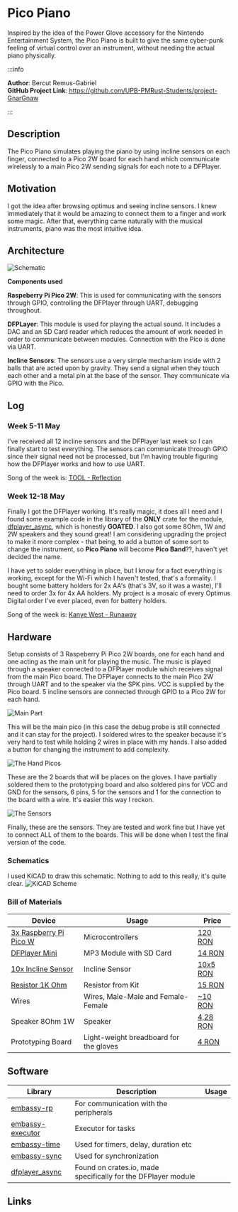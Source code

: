 # Pico Piano

Inspired by the idea of the Power Glove accessory for the Nintendo Entertainment System, the Pico Piano is built to give the same cyber-punk feeling of virtual control over an instrument, without needing the actual piano physically.

:::info

**Author**: Bercut Remus-Gabriel \
**GitHub Project Link**: https://github.com/UPB-PMRust-Students/project-GnarGnaw

:::

## Description

The Pico Piano simulates playing the piano by using incline sensors on each finger, connected to a Pico 2W board for each hand which communicate wirelessly to a main Pico 2W sending signals for each note to a DFPlayer.

## Motivation

I got the idea after browsing optimus and seeing incline sensors. I knew immediately that it would be amazing to connect them to a finger and work some magic. After that, everything came naturally with the musical instruments, piano was the most intuitive idea.

## Architecture

![Schematic](Schematic.webp)

**Components used**

**Raspeberry Pi Pico 2W**: This is used for communicating with the sensors through GPIO, controlling the DFPlayer through UART, debugging throughout.

**DFPLayer**: This module is used for playing the actual sound. It includes a DAC and an SD Card reader which reduces the amount of work needed in order to communicate between modules. Connection with the Pico is done via UART.

**Incline Sensors**: The sensors use a very simple mechanism inside with 2 balls that are acted upon by gravity. They send a signal when they touch each other and a metal pin at the base of the sensor. They communicate via GPIO with the Pico.

## Log

### Week 5-11 May

I've received all 12 incline sensors and the DFPlayer last week so I can finally start to test everything. The sensors can communicate through GPIO since their signal need not be processed, but I'm having trouble figuring how the DFPlayer works and how to use UART.

Song of the week is: [TOOL - Reflection](https://youtu.be/4MzVuHqsNoM?si=4Z2zsSdlizm-3E6u)

### Week 12-18 May

Finally I got the DFPlayer working. It's really magic, it does all I need and I found some example code in the library of the **ONLY** crate for the module, [dfplayer_async](https://docs.rs/dfplayer-async/latest/dfplayer_async/), which is honestly **GOATED**. I also got some 8Ohm, 1W and 2W speakers and they sound great! I am considering upgrading the project to make it more complex - that being, to add a button of some sort to change the instrument, so **Pico Piano** will become **Pico Band**??, haven't yet decided the name.

I have yet to solder everything in place, but I know for a fact everything is working, except for the Wi-Fi which I haven't tested, that's a formality. I bought some battery holders for 2x AA's (that's 3V, so it was a waste), I'll need to order 3x for 4x AA holders. My project is a mosaic of every Optimus Digital order I've ever placed, even for battery holders.

Song of the week is: [Kanye West - Runaway](https://www.youtube.com/watch?v=EMnQwBTJnMM)

## Hardware

Setup consists of 3 Raspeberry Pi Pico 2W boards, one for each hand and one acting as the main unit for playing the music. The music is played through a speaker connected to a DFPlayer module which receives signal from the main Pico board.
The DFPlayer connects to the main Pico 2W through UART and to the speaker via the SPK pins. VCC is supplied by the Pico board. 5 incline sensors are connected through GPIO to a Pico 2W for each hand.

![Main Part](main_and_speaker.webp)

This will be the main pico (in this case the debug probe is still connected and it can stay for the project). I soldered wires to the speaker because it's very hard to test while holding 2 wires in place with my hands. I also added a button for changing the instrument to add complexity.

![The Hand Picos](boards.webp)

These are the 2 boards that will be places on the gloves. I have partially soldered them to the prototyping board and also soldered pins for VCC and GND for the sensors, 6 pins, 5 for the sensors and 1 for the connection to the board with a wire. It's easier this way I reckon.

![The Sensors](sensors.webp)

Finally, these are the sensors. They are tested and work fine but I have yet to connect ALL of them to the boards. This will be done when I test the final version of the code.

### Schematics

I used KiCAD to draw this schematic. Nothing to add to this really, it's quite clear.
![KiCAD Scheme](SchematicUpdated.webp)

### Bill of Materials
| Device                                                  | Usage                        | Price                           |
|---------------------------------------------------------|------------------------------|---------------------------------|
| [3x Raspberry Pi Pico W](https://www.raspberrypi.com/documentation/microcontrollers/raspberry-pi-pico.html) | Microcontrollers | [120 RON](https://www.optimusdigital.ro/en/raspberry-pi-boards/13327-raspberry-pi-pico-2-w.html) |
| [DFPlayer Mini](https://picaxe.com/docs/spe033.pdf) | MP3 Module with SD Card | [14 RON](https://www.optimusdigital.ro/en/audio/1484-dfplayer-mini-miniature-mp3-player-module.html) |
| [10x Incline Sensor](https://components101.com/sensors/sw-520d-tilt-sensor-module)| Incline Sensor | [10x5 RON](https://www.bitmi.ro/electronica/senzor-inclinare-sw-520d-11527.html) |
| [Resistor 1K Ohm](https://www.optimusdigital.ro/en/resistors/10928-250-pcs-plusivo-resistor-kit.html)| Resistor from Kit  | [15 RON](https://www.optimusdigital.ro/en/resistors/10928-250-pcs-plusivo-resistor-kit.html) |
| Wires | Wires, Male-Male and Female-Female | [~10 RON](https://www.optimusdigital.ro/en/wires-with-connectors/885-wires-male-male-10p-10cm.html) |
| Speaker 8Ohm 1W | Speaker | [4,28 RON](https://ardushop.ro/ro/componente-discrete/1084-difuzor-1w-8ohm-50mm-6427854014900.html) |
| Prototyping Board | Light-weight breadboard for the gloves | [4 RON](https://www.optimusdigital.ro/ro/prototipare-cablaje-de-test/721-placa-de-test-universala-verde-70x90-mm.html)

## Software
| Library | Description | Usage |
|---------|-------------|-------|
[embassy-rp](https://docs.embassy.dev/embassy-rp/git/rp235xb/index.html) | For communication with the peripherals |  |
[embassy-executor](https://docs.embassy.dev/embassy-executor/git/cortex-m/index.html) | Executor for tasks |  |
[embassy-time](https://docs.embassy.dev/embassy-time/git/default/index.html) | Used for timers, delay, duration etc |  |
[embassy-sync](https://docs.embassy.dev/embassy-sync/git/default/index.html) | Used for synchronization |  |
[dfplayer_async](https://docs.rs/dfplayer-async/latest/dfplayer_async/) | Found on crates.io, made specifically for the DFPlayer module |  |  |
## Links